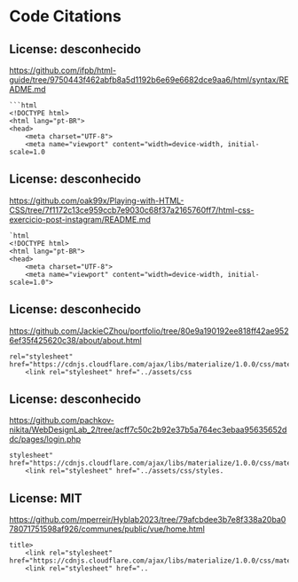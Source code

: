 # Code Citations

## License: desconhecido
https://github.com/ifpb/html-guide/tree/9750443f462abfb8a5d1192b6e69e6682dce9aa6/html/syntax/README.md

```
```html
<!DOCTYPE html>
<html lang="pt-BR">
<head>
    <meta charset="UTF-8">
    <meta name="viewport" content="width=device-width, initial-scale=1.0
```


## License: desconhecido
https://github.com/oak99x/Playing-with-HTML-CSS/tree/7f1172c13ce959ccb7e9030c68f37a2165760ff7/html-css-exercicio-post-instagram/README.md

```
`html
<!DOCTYPE html>
<html lang="pt-BR">
<head>
    <meta charset="UTF-8">
    <meta name="viewport" content="width=device-width, initial-scale=1.0">
```


## License: desconhecido
https://github.com/JackieCZhou/portfolio/tree/80e9a190192ee818ff42ae9526ef35f425620c38/about/about.html

```
rel="stylesheet" href="https://cdnjs.cloudflare.com/ajax/libs/materialize/1.0.0/css/materialize.min.css">
    <link rel="stylesheet" href="../assets/css
```


## License: desconhecido
https://github.com/pachkov-nikita/WebDesignLab_2/tree/acff7c50c2b92e37b5a764ec3ebaa95635652ddc/pages/login.php

```
stylesheet" href="https://cdnjs.cloudflare.com/ajax/libs/materialize/1.0.0/css/materialize.min.css">
    <link rel="stylesheet" href="../assets/css/styles.
```


## License: MIT
https://github.com/mperreir/Hyblab2023/tree/79afcbdee3b7e8f338a20ba078071751598af926/communes/public/vue/home.html

```
title>
    <link rel="stylesheet" href="https://cdnjs.cloudflare.com/ajax/libs/materialize/1.0.0/css/materialize.min.css">
    <link rel="stylesheet" href="..
```

